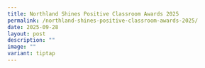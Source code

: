 ```yaml
---
title: Northland Shines Positive Classroom Awards 2025
permalink: /northland-shines-positive-classroom-awards-2025/
date: 2025-09-28
layout: post
description: ""
image: ""
variant: tiptap
---
```

